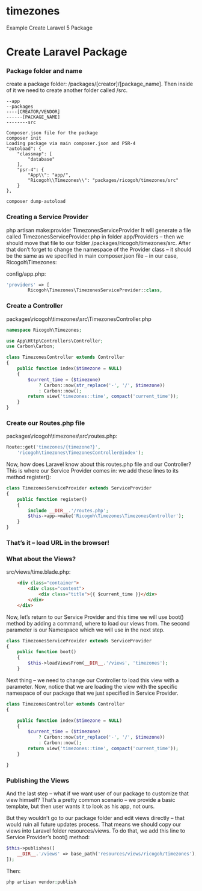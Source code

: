 # timezones
Example Create Laravel 5 Package

# Create Laravel Package

### Package folder and name
create a package folder: /packages/[creator]/[package_name]. Then inside of it we need to create another folder called /src.

```
--app
--packages
----[CREATOR/VENDOR]
------[PACKAGE_NAME]
--------src
            
Composer.json file for the package
composer init
Loading package via main composer.json and PSR-4
"autoload": {
    "classmap": [
        "database"
    ],
    "psr-4": {
        "App\\": "app/",
        "Ricogoh\\Timezones\\": "packages/ricogoh/timezones/src"
    }
},
```
```php
composer dump-autoload
```
            
### Creating a Service Provider
php artisan make:provider TimezonesServiceProvider
It will generate a file called TimezonesServiceProvider.php in folder app/Providers – then we should move that file to our folder /packages/ricogoh/timezones/src. After that don’t forget to change the namespace of the Provider class – it should be the same as we specified in main composer.json file – in our case, Ricogoh\Timezones:

config/app.php:

```php
'providers' => [
        Ricogoh\Timezones\TimezonesServiceProvider::class,
```

### Create a Controller

packages\ricogoh\timezones\src\TimezonesController.php

```php
namespace Ricogoh\Timezones;

use App\Http\Controllers\Controller;
use Carbon\Carbon;

class TimezonesController extends Controller
{
    public function index($timezone = NULL)
    {
        $current_time = ($timezone)
            ? Carbon::now(str_replace('-', '/', $timezone))
            : Carbon::now();
        return view('timezones::time', compact('current_time'));
    }
}
```
                
### Create our Routes.php file
packages\ricogoh\timezones\src\routes.php:

```php
Route::get('timezones/{timezone?}',
    'ricogoh\timezones\TimezonesController@index');
```

Now, how does Laravel know about this routes.php file and our Controller? This is where our Service Provider comes in: we add these lines to its method register():

```php
class TimezonesServiceProvider extends ServiceProvider
{
    public function register()
    {
        include __DIR__.'/routes.php';
        $this->app->make('Ricogoh\Timezones\TimezonesController');
    }
}
```
            
### That’s it – load URL in the browser!


### What about the Views?

src/views/time.blade.php:

```html
    <div class="container">
        <div class="content">
            <div class="title">{{ $current_time }}</div>
        </div>
    </div>
```

            
Now, let’s return to our Service Provider and this time we will use boot() method by adding a command, where to load our views from. The second parameter is our Namespace which we will use in the next step.

```php
class TimezonesServiceProvider extends ServiceProvider
{
    public function boot()
    {
        $this->loadViewsFrom(__DIR__.'/views', 'timezones');
    }
```
            
Next thing – we need to change our Controller to load this view with a parameter. Now, notice that we are loading the view with the specific namespace of our package that we just specified in Service Provider.

```php
class TimezonesController extends Controller
{

    public function index($timezone = NULL)
    {
        $current_time = ($timezone)
            ? Carbon::now(str_replace('-', '/', $timezone))
            : Carbon::now();
        return view('timezones::time', compact('current_time'));
    }

}
```
            
### Publishing the Views
And the last step – what if we want user of our package to customize that view himself? That’s a pretty common scenario – we provide a basic template, but then user wants it to look as his app, not ours.

But they wouldn’t go to our package folder and edit views directly – that would ruin all future updates process. That means we should copy our views into Laravel folder resources/views. To do that, we add this line to Service Provider’s boot() method:

```php
$this->publishes([
    __DIR__.'/views' => base_path('resources/views/ricogoh/timezones'),
]);
```
            
Then:
```php
php artisan vendor:publish
```
